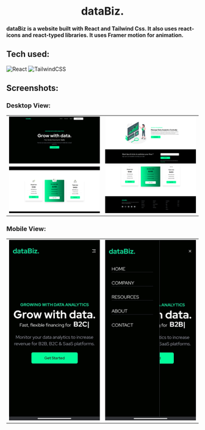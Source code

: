 <h1 align="center"> dataBiz. </h1>

#### dataBiz is a website built with React and Tailwind Css. It also uses react-icons and react-typed libraries. It uses Framer motion for animation.

## Tech used: 
![React](https://img.shields.io/badge/react-%2320232a.svg?style=for-the-badge&logo=react&logoColor=%2361DAFB)
![TailwindCSS](https://img.shields.io/badge/tailwindcss-%2338B2AC.svg?style=for-the-badge&logo=tailwind-css&logoColor=white)

<!-- ## Screenshots: 
![dataBiz.](https://img.shields.io/badge/react-%2320232a.svg?style=for-the-badge&logo=react&logoColor=%2361DAFB)
![dataBiz.](https://img.shields.io/badge/tailwindcss-%2338B2AC.svg?style=for-the-badge&logo=tailwind-css&logoColor=white) -->

## Screenshots: 

### Desktop View:

<table>
  <tr>
    <td>
      <img src="src/assets/Screenshot from 2023-05-31 13-11-55.png" alt="DesktopImage 1">
    </td>
    <td>
      <img src="src/assets/Screenshot from 2023-05-31 13-14-12.png" alt="DesktopImage 2">
    </td>
  </tr>
  <tr>
    <td>
      <img src="src/assets/Screenshot from 2023-05-31 13-14-51.png" alt="DesktopImage 3">
    </td>
    <td>
      <img src="src/assets/Screenshot from 2023-05-31 13-15-20.png" alt="DesktopImage 4">
    </td>
  </tr>
</table>

### Mobile View:
<table>
  <tr>
    <td>
      <img src="src/assets/mobileview.jpeg" alt="MobileImage 1">
    </td>
    <td>
      <img src="src/assets/mobileview1.jpeg" alt="MobileImage 2">
    </td>
  </tr>
</table>